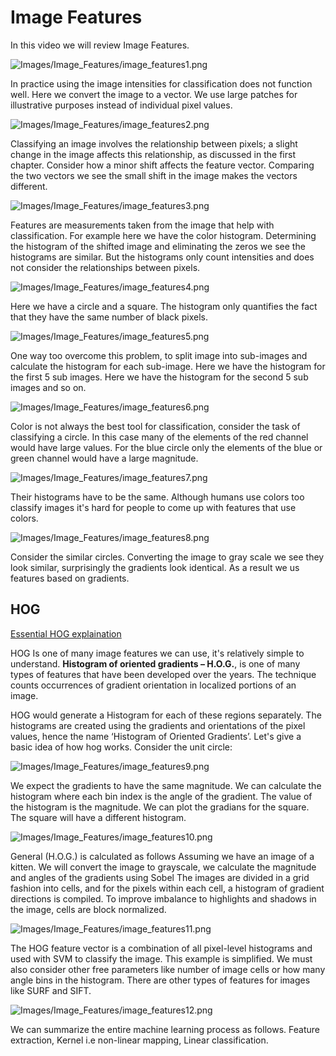 # Image Features

In this video we will review Image Features. 

![Images/Image_Features/image_features1.png](Images/Image_Features/image_features1.png)

In practice using the image intensities for classification does not function well. Here we convert the image to a vector. We use large patches for illustrative purposes instead of individual pixel values.

![Images/Image_Features/image_features2.png](Images/Image_Features/image_features2.png)

Classifying an image involves the relationship between pixels; a slight change in the image affects this relationship, as discussed in the first chapter. Consider how a minor shift affects the feature vector. Comparing the two vectors we see the small shift in the image makes the vectors different.

![Images/Image_Features/image_features3.png](Images/Image_Features/image_features3.png)

Features are measurements taken from the image that help with classification. For example here we have the color histogram. Determining the histogram of the shifted image and eliminating the zeros we see the histograms are similar. But the histograms only count intensities and does not consider the relationships between pixels.

![Images/Image_Features/image_features4.png](Images/Image_Features/image_features4.png)

Here we have a circle and a square. The histogram only quantifies the fact that they have the same number of black pixels.

![Images/Image_Features/image_features5.png](Images/Image_Features/image_features5.png)

One way too overcome this problem, to split image into sub-images and calculate the histogram for each sub-image. Here we have the histogram for the first 5 sub images. Here we have the histogram for the second 5 sub images and so on.


![Images/Image_Features/image_features6.png](Images/Image_Features/image_features6.png)

Color is not always the best tool for classification, consider the task of classifying a circle. In this case many of the elements of the red channel would have large values. For the blue circle only the elements of the blue or green channel would have a large magnitude. 

![Images/Image_Features/image_features7.png](Images/Image_Features/image_features7.png)

Their histograms have to be the same. Although humans use colors too classify images it's hard for people to come up with features that use colors. 

![Images/Image_Features/image_features8.png](Images/Image_Features/image_features8.png)

Consider the similar circles. Converting the image to gray scale we see they look similar, surprisingly the gradients look identical. As a result we us features based on gradients. 


## HOG

[Essential HOG explaination](https://learnopencv.com/histogram-of-oriented-gradients/)

HOG Is one of many image features we can use, it's relatively simple to understand. **Histogram of oriented gradients – H.O.G.**, is one of many types of features that have been developed over the years. The technique counts occurrences of gradient orientation in localized portions of an image.

HOG would generate a Histogram for each of these regions separately. The histograms are created using the gradients and orientations of the pixel values, hence the name ‘Histogram of Oriented Gradients’. Let's give a basic idea of how hog works. Consider the unit circle:

![Images/Image_Features/image_features9.png](Images/Image_Features/image_features9.png)

We expect the gradients to have the same magnitude. We can calculate the histogram where each bin index is the angle of the gradient. The value of the histogram is the magnitude. We can plot the gradians for the square. The square will have a different histogram. 

![Images/Image_Features/image_features10.png](Images/Image_Features/image_features10.png)

General (H.O.G.) is calculated as follows Assuming we have an image of a kitten. We will convert the image to grayscale, we calculate the magnitude and angles of the gradients using Sobel The images are divided in a grid fashion into cells, and for the pixels within each cell, a histogram of gradient directions is compiled. To improve imbalance to highlights and shadows in the image, cells are block normalized. 

![Images/Image_Features/image_features11.png](Images/Image_Features/image_features11.png)

The HOG feature vector is a combination of all pixel-level histograms and used with SVM to classify the image. This example is simplified. We must also consider other free parameters like number of image cells or how many angle bins in the histogram. There are other types of features for images like SURF and SIFT.

![Images/Image_Features/image_features12.png](Images/Image_Features/image_features12.png)

We can summarize the entire machine learning process as follows. Feature extraction, Kernel i.e non-linear mapping, Linear classification.
